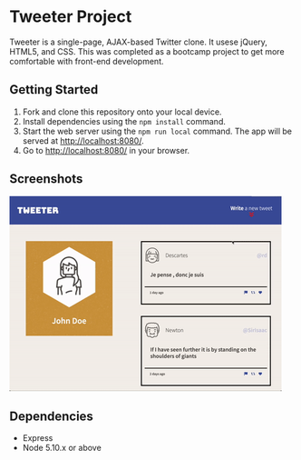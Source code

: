 # Tweeter Project

Tweeter is a single-page, AJAX-based Twitter clone. It usese jQuery, HTML5, and CSS. This was completed as a bootcamp project to get more comfortable with front-end development.

## Getting Started

1. Fork and clone this repository onto your local device.
1. Install dependencies using the `npm install` command.
1. Start the web server using the `npm run local` command. The app will be served at <http://localhost:8080/>.
1. Go to <http://localhost:8080/> in your browser.

## Screenshots

![gif of example ui flow](https://github.com/jtoguri/tweeter-app/blob/master/docs/ezgif.com-gif-maker.gif)

## Dependencies

- Express
- Node 5.10.x or above

